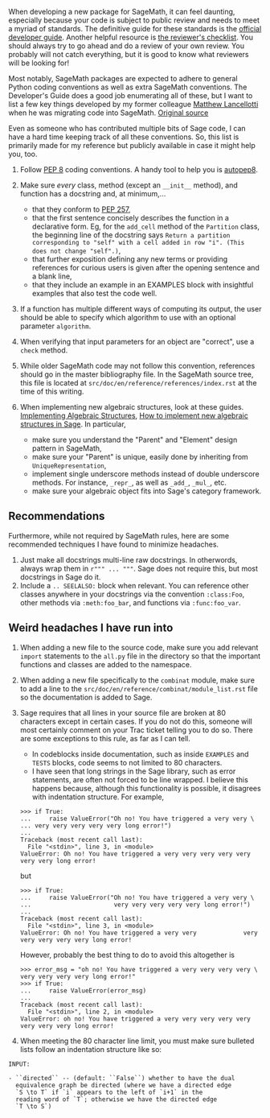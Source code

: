 When developing a new package for SageMath, it can feel daunting, especially because your code is subject to public review and needs to meet a myriad of standards. The definitive guide for these standards is the [official developer guide](https://doc.sagemath.org/html/en/developer/coding_basics.html). Another helpful resource is [the reviewer's checklist](https://doc.sagemath.org/html/en/developer/reviewer_checklist.html). You should always try to go ahead and do a review of your own review. You probably will not catch everything, but it is good to know what reviewers will be looking for!

Most notably, SageMath packages are expected to adhere to general Python coding conventions as well as extra SageMath conventions. The Developer's Guide does a good job enumerating all of these, but I want to list a few key things developed by my former colleague [Matthew Lancellotti](http://matthewlancellotti.com/) when he was migrating code into SageMath. [Original source](https://github.com/MareoRaft/k_combinat_for_sage/issues/8)

Even as someone who has contributed multiple bits of Sage code, I can have a hard time keeping track of all these conventions. So, this list is primarily made for my reference but publicly available in case it might help you, too.

1. Follow [PEP 8](https://www.python.org/dev/peps/pep-0008/) coding conventions. A handy tool to help you is [autopep8](https://pypi.org/project/autopep8/).
1. Make sure *every* class, method (except an `__init__` method), and function has a docstring and, at minimum,...

    - that they conform to [PEP 257](https://www.python.org/dev/peps/pep-0257/),
    - that the first sentence concisely describes the function in a declarative form. Eg, for the `add_cell` method of the `Partition` class, the beginning line of the docstring says `Return a partition corresponding to "self" with a cell added in row "i". (This does not change "self".)`,
    - that further exposition defining any new terms or providing references for curious users is given after the opening sentence and a blank line,
    - that they include an example in an EXAMPLES block with insightful examples that also test the code well.

1. If a function has multiple different ways of computing its output, the user should be able to specify which algorithm to use with an optional parameter `algorithm`.
1. When verifying that input parameters for an object are "correct", use a `check` method. 
1. While older SageMath code may not follow this convention, references should go in the master bibliography file. In the SageMath source tree, this file is located at `src/doc/en/reference/references/index.rst` at the time of this writing.
1. When implementing new algebraic structures, look at these guides. [Implementing Algebraic Structures](https://doc.sagemath.org/html/en/thematic_tutorials/tutorial-implementing-algebraic-structures.html), [How to implement new algebraic structures in Sage](https://doc.sagemath.org/html/en/thematic_tutorials/coercion_and_categories.html). In particular, 

    - make sure you understand the "Parent" and "Element" design pattern in SageMath,
    - make sure your "Parent" is unique, easily done by inheriting from `UniqueRepresentation`,
    - implement single underscore methods instead of double underscore methods. For instance, `_repr_`, as well as `_add_`, `_mul_`, etc. 
    - make sure your algebraic object fits into Sage's category framework. 

Recommendations
---

Furthermore, while not required by SageMath rules, here are some recommended techniques I have found to minimize headaches.

1. Just make all docstrings multi-line raw docstrings. In otherwords, always wrap them in `r""" ... """`. Sage does not require this, but most docstrings in Sage do it.
1. Include a `.. SEELALSO:` block when relevant. You can reference other classes anywhere in your docstrings via the convention `:class:Foo`, other methods via `:meth:foo_bar`, and functions via `:func:foo_var`.

Weird headaches I have run into
---

1. When adding a new file to the source code, make sure you add relevant `import` statements to the `all.py` file in the directory so that the important functions and classes are added to the namespace. 
1. When adding a new file specifically to the `combinat` module, make sure to add a line to the `src/doc/en/reference/combinat/module_list.rst` file so the documentation is added to Sage.
1. Sage requires that all lines in your source file are broken at 80 characters except in certain cases. If you do not do this, someone will most certainly comment on your Trac ticket telling you to do so. There are some exceptions to this rule, as far as I can tell.

    - In codeblocks inside documentation, such as inside `EXAMPLES` and `TESTS` blocks, code seems to not limited to 80 characters.
    - I have seen that long strings in the Sage library, such as error statements, are often not forced to be line wrapped. I believe this happens because, although this functionality is possible, it disagrees with indentation structure. For example,
    ```
    >>> if True:
    ...     raise ValueError("Oh no! You have triggered a very very \
    ... very very very very very long error!")
    ... 
    Traceback (most recent call last):
      File "<stdin>", line 3, in <module>
    ValueError: Oh no! You have triggered a very very very very very very very long error!
    ```
    but
    ```
    >>> if True:
    ...     raise ValueError("Oh no! You have triggered a very very \
    ...                       very very very very very long error!")
    ... 
    Traceback (most recent call last):
      File "<stdin>", line 3, in <module>
    ValueError: Oh no! You have triggered a very very 			  very very very very very long error!
    ```
    However, probably the best thing to do to avoid this altogether is 
    ```
    >>> error_msg = "oh no! You have triggered a very very very very \
    very very very very long error!"
    >>> if True:
    ...     raise ValueError(error_msg)
    ... 
    Traceback (most recent call last):
      File "<stdin>", line 2, in <module>
    ValueError: oh no! You have triggered a very very very very very very very very long error!
    ```
1. When meeting the 80 character line limit, you must make sure bulleted lists follow an indentation structure like so: 
```
INPUT:

- ``directed`` -- (default: ``False``) whether to have the dual
  equivalence graph be directed (where we have a directed edge
  `S \to T` if `i` appears to the left of `i+1` in the
  reading word of `T`; otherwise we have the directed edge
  `T \to S`)
```
